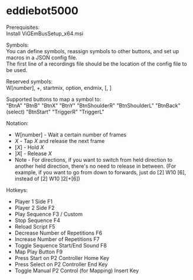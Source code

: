 # eddiebot5000
Prerequisites:  
Install ViGEmBusSetup_x64.msi  

Symbols:  
You can define symbols, reassign symbols to other buttons, and set up macros in a JSON config file.  
The first line of a recordings file should be the location of the config file to be used.

Reserved symbols:  
W[*number*], +, startmix, option, endmix, [, ]

Supported buttons to map a symbol to:  
"BtnA"
"BtnB"
"BtnX"
"BtnY"
"BtnShoulderR"
"BtnShoulderL"
"BtnBack" (select)
"BtnStart"
"TriggerR"
"TriggerL"

Notation:  
* W[number] - Wait a certain number of frames
* *X* - Tap *X* and release the next frame
* [*X*] - Hold *X*
* ]*X*[ - Release *X*
* Note - For directions, if you want to switch from held direction to another held direction, 
there's no need to release in between.
(For example, if you want to go from down to forwards, just do [2] W10 [6], instead of [2] W10 ]2[+[6])

Hotkeys:
* Player 1 Side                           F1
* Player 2 Side                           F2
* Play Sequence                           F3 / Custom
* Stop Sequence                           F4
* Reload Script                           F5
* Decrease Number of Repetitions          F6
* Increase Number of Repetitions          F7
* Toggle Sequence Start/End Sound         F8
* Map Play Button                         F9
* Press Start on P2 Controller            Home Key
* Press Select on P2 Controller           End Key
* Toggle Manual P2 Control (for Mapping)  Insert Key
